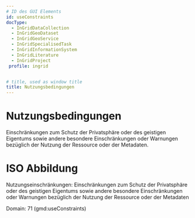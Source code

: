 ```yaml
---
# ID des GUI Elements
id: useConstraints
docType:
  - InGridDataCollection
  - InGridGeoDataset
  - InGridGeoService
  - InGridSpecialisedTask
  - InGridInformationSystem
  - InGridLiterature
  - InGridProject
 profile: ingrid


# title, used as window title
title: Nutzungsbedingungen
---
```


# Nutzungsbedingungen

Einschränkungen zum Schutz der Privatsphäre oder des geistigen Eigentums sowie andere besondere Einschränkungen oder Warnungen bezüglich der Nutzung der Ressource oder der Metadaten.

# ISO Abbildung

Nutzungseinschränkungen: Einschränkungen zum Schutz der Privatsphäre oder des geistigen Eigentums sowie andere besondere Einschränkungen oder Warnungen bezüglich der Nutzung der Ressource oder der Metadaten

Domain: 71 (gmd:useConstraints)
